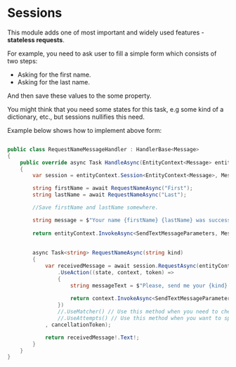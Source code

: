 # Sessions

This module adds one of most important and widely used features - **stateless requests**.

For example, you need to ask user to fill a simple form which consists of two steps:

- Asking for the first name.
- Asking for the last name.

And then save these values to the some property.

You might think that you need some states for this task, e.g some kind of a dictionary, etc., but sessions nullifies this need.

Example below shows how to implement above form:

```csharp

public class RequestNameMessageHandler : HandlerBase<Message>
{
    public override async Task HandleAsync(EntityContext<Message> entityContext, CancellationToken cancellationToken)
    {
        var session = entityContext.Session<EntityContext<Message>, Message>();

        string firstName = await RequestNameAsync("First");
        string lastName = await RequestNameAsync("Last");

        //Save firstName and lastName somewhere.

        string message = $"Your name {firstName} {lastName} was successfully saved. Thank you.";
        
        return entityContext.InvokeAsync<SendTextMessageParameters, Message>(_ => _.UseText(message), cancellationToken: token);
        
        
        async Task<string> RequestNameAsync(string kind)
        {
            var receivedMessage = await session.RequestAsync(entityContext, requestOptions => requestOptions
                .UseAction((state, context, token) =>
                {
                    string messageText = $"Please, send me your {kind} name:";
                    
                    return context.InvokeAsync<SendTextMessageParameters, Message>(_ => _.UseText(messageText), cancellationToken: token);
                })
                //.UseMatcher() // Use this method when you need to check incoming entity. By default equals to (...) => true.
                //.UseAttempts() // Use this method when you want to specify number of attempts for your request. By default, there will be infinite attempts.
            , cancellationToken);

            return receivedMessage!.Text!;
        }
    }
}

```
